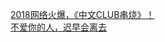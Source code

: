   
[2018网络火爆，《中文CLUB串烧》！](http://www.dianyue.me/archives/974/5skkfoh5a0oiq3yi/)  
[不爱你的人，迟早会离去](http://www.dianyue.me/archives/540/ph7590912wr9391l/)